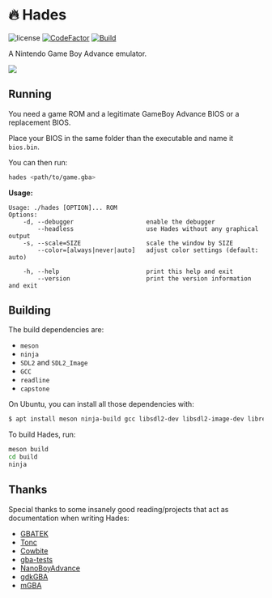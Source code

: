 # 🔥 Hades

![license](https://img.shields.io/github/license/arignir/hades)
[![CodeFactor](https://www.codefactor.io/repository/github/arignir/hades/badge/master)](https://www.codefactor.io/repository/github/arignir/hades/overview/master)
[![Build](https://github.com/Arignir/Hades/actions/workflows/main.yml/badge.svg)](https://github.com/Arignir/Hades/actions/workflows/main.yml)

A Nintendo Game Boy Advance emulator.

![](https://i.imgur.com/e9CClPc.png)

## Running

You need a game ROM and a legitimate GameBoy Advance BIOS or a replacement BIOS.

Place your BIOS in the same folder than the executable and name it `bios.bin`.

You can then run:

```bash
hades <path/to/game.gba>
```

**Usage:**

```
Usage: ./hades [OPTION]... ROM
Options:
    -d, --debugger                    enable the debugger
        --headless                    use Hades without any graphical output
    -s, --scale=SIZE                  scale the window by SIZE
        --color=[always|never|auto]   adjust color settings (default: auto)

    -h, --help                        print this help and exit
        --version                     print the version information and exit
```

## Building

The build dependencies are:

  - `meson`
  - `ninja`
  - `SDL2` and `SDL2_Image`
  - `GCC`
  - `readline`
  - `capstone`

On Ubuntu, you can install all those dependencies with:

```bash
$ apt install meson ninja-build gcc libsdl2-dev libsdl2-image-dev libreadline-dev libcapstone-dev
```

To build Hades, run:

```bash
meson build
cd build
ninja
```

## Thanks

Special thanks to some insanely good reading/projects that act as documentation when writing Hades:

  - [GBATEK](https://problemkaputt.de/gbatek.htm)
  - [Tonc](https://www.coranac.com/tonc/text/toc.htm)
  - [Cowbite](https://www.cs.rit.edu/~tjh8300/CowBite/CowBiteSpec.htm)
  - [gba-tests](https://github.com/jsmolka/gba-tests)
  - [NanoBoyAdvance](https://github.com/fleroviux/NanoBoyAdvance/)
  - [gdkGBA](https://github.com/gdkchan/gdkGBA/)
  - [mGBA](https://mgba.io/)
